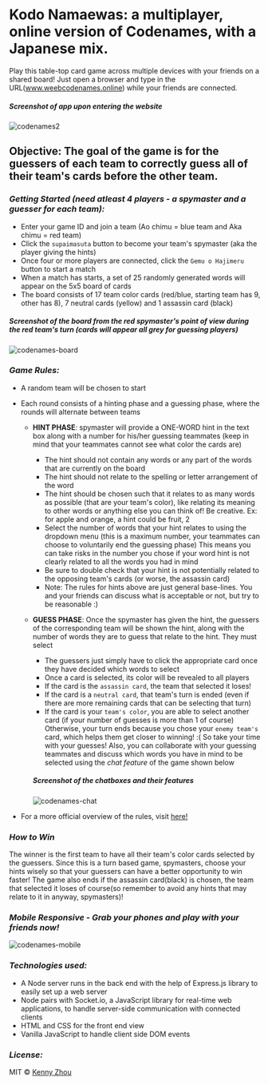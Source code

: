 # Kodo Namaewas: a multiplayer, online version of Codenames, with a Japanese mix.

Play this table-top card game across multiple devices with your friends on a shared board!
Just open a browser and type in the URL(www.weebcodenames.online) while your friends are connected.

##### *Screenshot of app upon entering the website*
![codenames2](https://user-images.githubusercontent.com/41027303/52194222-f706e700-2820-11e9-9886-44a23886c41e.png)

## Objective: The goal of the game is for the guessers of each team to correctly guess all of their team's cards before the other team.

### *Getting Started (need atleast 4 players - a spymaster and a guesser for each team):*

* Enter your game ID and join a team (Ao chimu = blue team and Aka chimu = red team)
* Click the `supaimasuta` button to become your team's spymaster (aka the player giving the hints)
* Once four or more players are connected, click the `Gemu o Hajimeru` button to start a match
* When a match has starts, a set of 25 randomly generated words will appear on the 5x5 board of cards
* The board consists of 17 team color cards (red/blue, starting team has 9, other has 8), 7 neutral cards (yellow) and 1 assassin card (black)
##### *Screenshot of the board from the red spymaster's point of view during the red team's turn (cards will appear all grey for guessing players)*

![codenames-board](https://user-images.githubusercontent.com/41027303/52196543-3980f180-282a-11e9-8b02-1e00393f9640.png)

### *Game Rules:*
* A random team will be chosen to start
* Each round consists of a hinting phase and a guessing phase, where the rounds will alternate between teams
  * **HINT PHASE**: spymaster will provide a ONE-WORD hint in the text box along with a number for his/her guessing teammates (keep in mind that your teammates cannot see what color the cards are)
    * The hint should not contain any words or any part of the words that are currently on the board 
    * The hint should not relate to the spelling or letter arrangement of the word 
    * The hint should be chosen such that it relates to as many words as possible (that are your team's color), like relating its meaning to other words or anything else you can think of! Be creative. Ex: for apple and orange, a hint could be fruit, 2
    * Select the number of words that your hint relates to using the dropdown menu (this is a maximum number, your teammates can choose to voluntarily end the guessing phase) This means you can take risks in the number you chose if your word hint is not clearly related to all the words you had in mind
    * Be sure to double check that your hint is not potentially related to the opposing team's cards  (or worse, the assassin card)
    * Note: The rules for hints above are just general base-lines. You and your friends can discuss what is acceptable or not, but try to be reasonable :)
    
  * **GUESS PHASE**: Once the spymaster has given the hint, the guessers of the corresponding team will be shown the hint, along with the number of words they are to guess that relate to the hint. They must select 
    * The guessers just simply have to click the appropriate card once they have decided which words to select
    * Once a card is selected, its color will be revealed to all players
    * If the card is the `assassin card`, the team that selected it loses!
    * If the card is a `neutral card`, that team's turn is ended (even if there are more remaining cards that can be selecting that turn)
    * If the card is your `team's color`, you are able to select another card (if your number of guesses is more than 1 of course) Otherwise, your turn ends because you chose your `enemy team's` card, which helps them get closer to winning! :( So take your time with your guesses! Also, you can collaborate with your guessing teammates and discuss which words you have in mind to be selected using the *chat feature* of the game shown below
    ##### *Screenshot of the chatboxes and their features*
    ![codenames-chat](https://user-images.githubusercontent.com/41027303/52196359-9039fb80-2829-11e9-8928-1f8ba9545930.png)

* For a more official overview of the rules, visit [here!](http://www.boardgamecapital.com/game_rules/codenames.pdf)
    
### *How to Win*
The winner is the first team to have all their team's color cards selected by the guessers. Since this is a turn based game, spymasters, choose your hints wisely so that your guessers can have a better opportunity to win faster! The game also ends if the assassin card(black) is chosen, the team that selected it loses of course(so remember to avoid any hints that may relate to it in anyway, spymasters)!

### *Mobile Responsive - Grab your phones and play with your friends now!*
![codenames-mobile](https://user-images.githubusercontent.com/41027303/52195045-37b42f80-2824-11e9-8c8c-ec2b4568144c.png) 

### *Technologies used:*
* A Node server runs in the back end with the help of Express.js library to easily set up a web server
* Node pairs with Socket.io, a JavaScript library for real-time web applications, to handle server-side communication with connected clients
* HTML and CSS for the front end view
* Vanilla JavaScript to handle client side DOM events 

### *License:*
MIT © [Kenny Zhou](https://github.com/kenford20)

    
    
    
    

